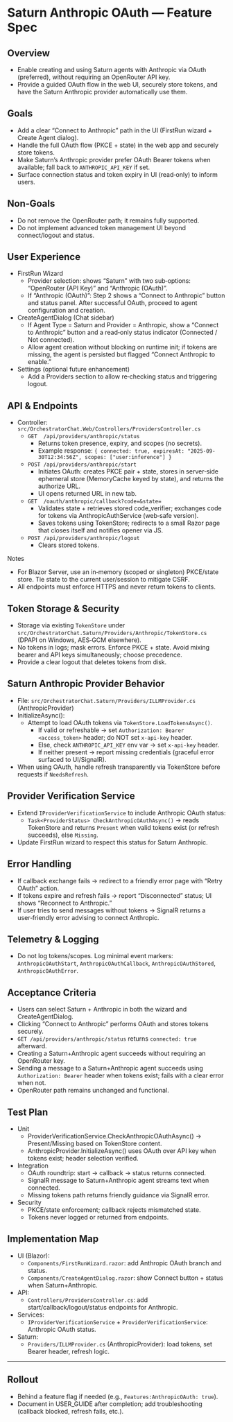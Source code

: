 # Saturn Anthropic OAuth — Feature Spec

## Overview
- Enable creating and using Saturn agents with Anthropic via OAuth (preferred), without requiring an OpenRouter API key.
- Provide a guided OAuth flow in the web UI, securely store tokens, and have the Saturn Anthropic provider automatically use them.

## Goals
- Add a clear “Connect to Anthropic” path in the UI (FirstRun wizard + Create Agent dialog).
- Handle the full OAuth flow (PKCE + state) in the web app and securely store tokens.
- Make Saturn’s Anthropic provider prefer OAuth Bearer tokens when available; fall back to `ANTHROPIC_API_KEY` if set.
- Surface connection status and token expiry in UI (read‑only) to inform users.

## Non‑Goals
- Do not remove the OpenRouter path; it remains fully supported.
- Do not implement advanced token management UI beyond connect/logout and status.

## User Experience
- FirstRun Wizard
  - Provider selection: shows “Saturn” with two sub‑options: “OpenRouter (API Key)” and “Anthropic (OAuth)”.
  - If “Anthropic (OAuth)”: Step 2 shows a “Connect to Anthropic” button and status panel. After successful OAuth, proceed to agent configuration and creation.
- CreateAgentDialog (Chat sidebar)
  - If Agent Type = Saturn and Provider = Anthropic, show a “Connect to Anthropic” button and a read‑only status indicator (Connected / Not connected).
  - Allow agent creation without blocking on runtime init; if tokens are missing, the agent is persisted but flagged “Connect Anthropic to enable.”
- Settings (optional future enhancement)
  - Add a Providers section to allow re‑checking status and triggering logout.

## API & Endpoints
- Controller: `src/OrchestratorChat.Web/Controllers/ProvidersController.cs`
  - `GET  /api/providers/anthropic/status`
    - Returns token presence, expiry, and scopes (no secrets).
    - Example response: `{ connected: true, expiresAt: "2025-09-30T12:34:56Z", scopes: ["user:inference"] }`
  - `POST /api/providers/anthropic/start`
    - Initiates OAuth: creates PKCE pair + state, stores in server‑side ephemeral store (MemoryCache keyed by state), and returns the authorize URL.
    - UI opens returned URL in new tab.
  - `GET  /oauth/anthropic/callback?code=&state=`
    - Validates state + retrieves stored code_verifier; exchanges code for tokens via AnthropicAuthService (web‑safe version).
    - Saves tokens using TokenStore; redirects to a small Razor page that closes itself and notifies opener via JS.
  - `POST /api/providers/anthropic/logout`
    - Clears stored tokens.

Notes
- For Blazor Server, use an in‑memory (scoped or singleton) PKCE/state store. Tie state to the current user/session to mitigate CSRF.
- All endpoints must enforce HTTPS and never return tokens to clients.

## Token Storage & Security
- Storage via existing `TokenStore` under `src/OrchestratorChat.Saturn/Providers/Anthropic/TokenStore.cs` (DPAPI on Windows, AES‑GCM elsewhere).
- No tokens in logs; mask errors. Enforce PKCE + state. Avoid mixing bearer and API keys simultaneously; choose precedence.
- Provide a clear logout that deletes tokens from disk.

## Saturn Anthropic Provider Behavior
- File: `src/OrchestratorChat.Saturn/Providers/ILLMProvider.cs` (AnthropicProvider)
- InitializeAsync():
  - Attempt to load OAuth tokens via `TokenStore.LoadTokensAsync()`.
    - If valid or refreshable → set `Authorization: Bearer <access_token>` header; do NOT set `x-api-key` header.
    - Else, check `ANTHROPIC_API_KEY` env var → set `x-api-key` header.
    - If neither present → report missing credentials (graceful error surfaced to UI/SignalR).
- When using OAuth, handle refresh transparently via TokenStore before requests if `NeedsRefresh`.

## Provider Verification Service
- Extend `IProviderVerificationService` to include Anthropic OAuth status:
  - `Task<ProviderStatus> CheckAnthropicOAuthAsync()` → reads TokenStore and returns `Present` when valid tokens exist (or refresh succeeds), else `Missing`.
- Update FirstRun wizard to respect this status for Saturn Anthropic.

## Error Handling
- If callback exchange fails → redirect to a friendly error page with “Retry OAuth” action.
- If tokens expire and refresh fails → report “Disconnected” status; UI shows “Reconnect to Anthropic.”
- If user tries to send messages without tokens → SignalR returns a user‑friendly error advising to connect Anthropic.

## Telemetry & Logging
- Do not log tokens/scopes. Log minimal event markers: `AnthropicOAuthStart`, `AnthropicOAuthCallback`, `AnthropicOAuthStored`, `AnthropicOAuthError`.

## Acceptance Criteria
- Users can select Saturn + Anthropic in both the wizard and CreateAgentDialog.
- Clicking “Connect to Anthropic” performs OAuth and stores tokens securely.
- `GET /api/providers/anthropic/status` returns `connected: true` afterward.
- Creating a Saturn+Anthropic agent succeeds without requiring an OpenRouter key.
- Sending a message to a Saturn+Anthropic agent succeeds using `Authorization: Bearer` header when tokens exist; fails with a clear error when not.
- OpenRouter path remains unchanged and functional.

## Test Plan
- Unit
  - ProviderVerificationService.CheckAnthropicOAuthAsync() → Present/Missing based on TokenStore content.
  - AnthropicProvider.InitializeAsync() uses OAuth over API key when tokens exist; header selection verified.
- Integration
  - OAuth roundtrip: start → callback → status returns connected.
  - SignalR message to Saturn+Anthropic agent streams text when connected.
  - Missing tokens path returns friendly guidance via SignalR error.
- Security
  - PKCE/state enforcement; callback rejects mismatched state.
  - Tokens never logged or returned from endpoints.

## Implementation Map
- UI (Blazor):
  - `Components/FirstRunWizard.razor`: add Anthropic OAuth branch and status.
  - `Components/CreateAgentDialog.razor`: show Connect button + status when Saturn+Anthropic.
- API:
  - `Controllers/ProvidersController.cs`: add start/callback/logout/status endpoints for Anthropic.
- Services:
  - `IProviderVerificationService` + `ProviderVerificationService`: Anthropic OAuth status.
- Saturn:
  - `Providers/ILLMProvider.cs` (AnthropicProvider): load tokens, set Bearer header, refresh logic.

---

## Rollout
- Behind a feature flag if needed (e.g., `Features:AnthropicOAuth: true`).
- Document in USER_GUIDE after completion; add troubleshooting (callback blocked, refresh fails, etc.).

